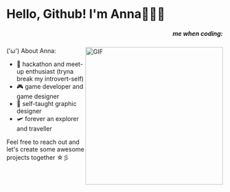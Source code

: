 # Hello, Github! I'm Anna🧍🏻‍♀️
 <h5 align="right">me when coding:</h5>
 <img align="right" alt="GIF" src="https://i.giphy.com/media/v1.Y2lkPTc5MGI3NjExdGptaWx2eGZuemNta28wMGs5NGdlbWZqY3A3b3Jhc3RzZXF6YTZsNiZlcD12MV9pbnRlcm5hbF9naWZfYnlfaWQmY3Q9Zw/0vEGCODnuGKrr4NxLI/giphy.gif" width="320" height="320" />

('ω') About Anna:
- 🫧 hackathon and meet-up enthusiast (tryna break my introvert-self)
- 🎮 game developer and game designer
- 🎨 self-taught graphic designer
- 🛩️ forever an explorer and traveller

Feel free to reach out and let's create some awesome projects together ☆彡


